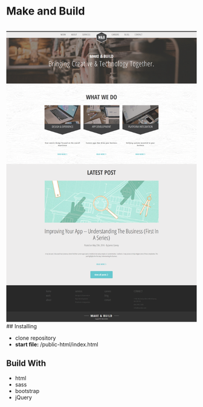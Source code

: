 # Make and Build

<br>
<img src="https://github.com/Nvagelis/m-n-b/blob/master/screenshot%20.png">
## Installing

* clone repository
* <b>start file:</b> /public-html/index.html

## Build With

* html
* sass
* bootstrap
* jQuery
